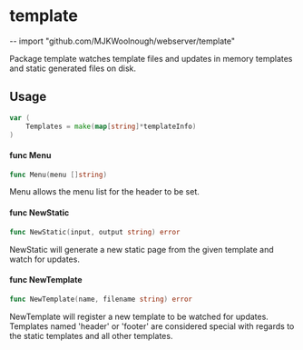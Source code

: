 # template
--
    import "github.com/MJKWoolnough/webserver/template"

Package template watches template files and updates in memory templates and
static generated files on disk.

## Usage

```go
var (
	Templates = make(map[string]*templateInfo)
)
```

#### func  Menu

```go
func Menu(menu []string)
```
Menu allows the menu list for the header to be set.

#### func  NewStatic

```go
func NewStatic(input, output string) error
```
NewStatic will generate a new static page from the given template and watch for
updates.

#### func  NewTemplate

```go
func NewTemplate(name, filename string) error
```
NewTemplate will register a new template to be watched for updates. Templates
named 'header' or 'footer' are considered special with regards to the static
templates and all other templates.
